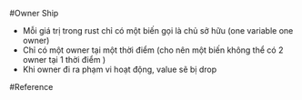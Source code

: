 #Owner Ship
 - Mỗi giá trị trong rust chỉ có một biến gọi là chủ sở hữu (one variable one owner)
 - Chỉ có một owner tại một thời điểm (cho nên một biến không thể có 2 owner tại 1 thời điểm )
 - Khi owner đi ra phạm vi hoạt động, value sẽ bị drop

#Reference
   